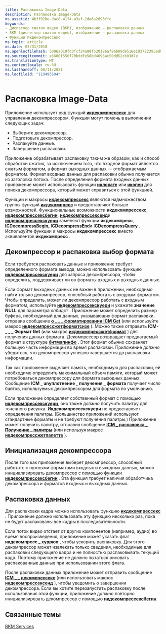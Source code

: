 ```yaml
---
title: Распаковка Image-Data
description: Распаковка Image-Data
ms.assetid: 4bff02be-dac8-41f4-a3af-2da6a2693ffe
keywords:
- Диспетчер сжатия видео (ВКМ), изображение — распаковка данных
- ВКМ (диспетчер сжатия видео), изображение — распаковка данных
- Функции Икдекомпрессекс
ms.topic: article
ms.date: 05/31/2018
ms.openlocfilehash: 5006a019fd3fcf24a08f620186af8eb09d9516e103722395ed96722b48696cb8
ms.sourcegitcommit: e6600f550f79bddfe58bd4696ac50dd52cb03d7e
ms.translationtype: MT
ms.contentlocale: ru-RU
ms.lasthandoff: 08/11/2021
ms.locfileid: "119495604"
---
```

# <a name="image-data-decompression"></a>Распаковка Image-Data

Приложение использует ряд функций [**икдекомпрессекс**](/windows/desktop/api/Vfw/nf-vfw-icdecompressex) для управления декомпрессором. Функции могут помочь в выполнении следующих задач:

-   Выберите декомпрессор.
-   Подготовьте декомпрессор.
-   Распакуйте данные.
-   Завершение распаковки.

Приложение обрабатывает распаковку таким же образом, как и способ обработки сжатия, за исключением того, что входной формат является сжатым форматом, а формат выходных данных — отображаемым форматом. Формат входных данных для распаковки обычно получается из заголовка потока. После определения формата входных данных приложение может использовать функции [**иклокате**](/windows/desktop/api/Vfw/nf-vfw-iclocate) или [**икопен**](/windows/desktop/api/Vfw/nf-vfw-icopen) для поиска декомпрессора, который может справиться с этой функцией.

Функции и макросы [**икдекомпрессекс**](/windows/desktop/api/Vfw/nf-vfw-icdecompressex) являются надмножеством группы функций [**икдекомпресс**](/windows/desktop/api/Vfw/nf-vfw-icdecompress) и предоставляют больше возможностей. Функциональные возможности **икдекомпрессекс**, [**икдекомпрессексбегин**](/windows/desktop/api/Vfw/nf-vfw-icdecompressexbegin), [**икдекомпрессексенд**](/windows/desktop/api/Vfw/nf-vfw-icdecompressexend)и [**икдекомпрессекскуери**](/windows/desktop/api/Vfw/nf-vfw-icdecompressexquery) заменяют функции **икдекомпресс**, [**ICDecompressBegin**](/windows/desktop/api/Vfw/nf-vfw-icdecompressbegin), [**ICDecompressEnd**](/windows/desktop/api/Vfw/nf-vfw-icdecompressend)и [**ICDecompressQuery**](/windows/desktop/api/Vfw/nf-vfw-icdecompressquery) . Используйте функции и макросы **икдекомпрессекс** вместо эквивалентов **икдекомпресс** .

## <a name="decompressor-and-decompression-format-selection"></a>Декомпрессор и распаковка выбор формата

Если требуется распаковать данные и приложение требует определенного формата вывода, можно использовать функцию [**икдекомпрессекскуери**](/windows/desktop/api/Vfw/nf-vfw-icdecompressexquery) для запроса декомпрессора, чтобы определить, поддерживает ли он форматы входных и выходных данных.

Если формат выходных данных не важен в приложении, необходимо найти только декомпрессор, способный работать с входным форматом. Чтобы определить, может ли декомпрессор работать с входным форматом, используйте [**икдекомпрессекскуери**](/windows/desktop/api/Vfw/nf-vfw-icdecompressexquery) и укажите **значение NULL** для параметра *лпбидст* . Приложение может определить размер буфера, необходимый для данных, указывающих формат распаковки, отправив сообщение [**о \_ \_ \_ форматировании ICM Get**](icm-decompress-get-format.md) (или используйте макрос [**икдекомпрессжетформатсизе**](/windows/desktop/api/Vfw/nf-vfw-icdecompressgetformatsize) ). Можно также отправить **ICM- \_ \_ \_ Формат Get** (или макрос [**икдекомпрессжетформат**](/windows/desktop/api/Vfw/nf-vfw-icdecompressgetformat) ) для получения данных формата. Декомпрессор возвращает предлагаемый формат в структуре [**битмапинфо**](/windows/win32/api/wingdi/ns-wingdi-bitmapinfo) . Этот формат обычно сохраняет большую часть информации во время распаковки. Приложение должно убедиться, что декомпрессор успешно завершается до распаковки информации.

Так как приложение выделяет память, необходимую для распаковки, ей необходимо определить максимальный объем памяти, который может потребоваться декомпрессору для формата выходных данных. Сообщение **ICM \_ unуплотнение \_ получения \_ формата** получает число байтов, используемых декомпрессором для формата по умолчанию.

Если приложение определяет собственный формат с помощью [**икдекомпрессекскуери**](/windows/desktop/api/Vfw/nf-vfw-icdecompressexquery), оно также должно получить палитру для точечного рисунка. **Икдекомпрессекскуери** не предоставляет определения палитры. (Большинство приложений используют стандартные форматы и не требуют получения палитры.) Приложение может получить палитру, отправив сообщение [**ICM \_ распаковка \_ Получение \_ палитры**](icm-decompress-get-palette.md) (или используя макрос [**икдекомпрессжетпалетте**](/windows/desktop/api/Vfw/nf-vfw-icdecompressgetpalette) ).

## <a name="decompressor-initialization"></a>Инициализация декомпрессора

После того как приложение выберет декомпрессор, способный работать с нужными форматами входных и выходных данных, можно инициализировать декомпрессор с помощью функции [**икдекомпрессексбегин**](/windows/desktop/api/Vfw/nf-vfw-icdecompressexbegin) . Эта функция требует наличия обработчика декомпрессора и форматов входных и выходных данных.

## <a name="data-decompression"></a>Распаковка данных

Для распаковки кадра можно использовать функцию [**икдекомпрессекс**](/windows/desktop/api/Vfw/nf-vfw-icdecompressex) . Приложение должно использовать эту функцию несколько раз, пока не будут распакованы все кадры в последовательности.

Если поток видео отстает от других компонентов (например, аудио) во время воспроизведения, приложение может указать флаг **икдекомпресс \_ хуррюп** , чтобы ускорить распаковку. Для этого декомпрессор может извлекать только сведения, необходимые для распаковки следующего кадра и не полностью распаковывать текущий кадр. Поэтому приложение не должно пытаться рисовать распакованные данные при использовании этого флага.

После распаковки данных приложение может отправить сообщение [**ICM \_ \_ декомпрессекс**](icm-decompressex-end.md) (или использовать макрос [**икдекомпрессексенд**](/windows/desktop/api/Vfw/nf-vfw-icdecompressexend) ), чтобы уведомить о завершении декомпрессора. Если вы хотите перезапустить распаковку после использования этой функции, приложение должно повторно инициализировать декомпрессор с помощью [**икдекомпрессексбегин**](/windows/desktop/api/Vfw/nf-vfw-icdecompressexbegin).

## <a name="related-topics"></a>Связанные темы

<dl> <dt>

[ВКМ Services](vcm-services.md)
</dt> </dl>

 

 